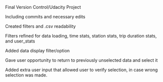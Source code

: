 Final Version Control/Udacity Project

Including commits and necessary edits

Created filters and .csv readability

Filters refined for data loading, time stats, station stats, trip duration stats, and user_stats

Added data display filter/option

Gave user opportunity to return to previously unselected data and select it

Added extra user input that allowed user to verify selection, in case wrong selection was made.

